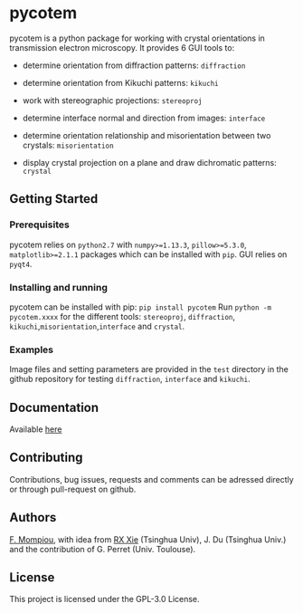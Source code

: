 # pycotem

pycotem is a python package for working with crystal orientations in transmission electron microscopy. It provides 6 GUI tools to:

- determine orientation from diffraction patterns: ```diffraction```

- determine orientation from Kikuchi patterns: ```kikuchi```

- work with stereographic projections: ```stereoproj```

- determine interface normal and direction from images: ```interface```

- determine orientation relationship and misorientation between two crystals: ```misorientation```

- display crystal projection on a plane and draw dichromatic patterns: ```crystal```

## Getting Started

### Prerequisites

pycotem relies on ```python2.7``` with ```numpy>=1.13.3```, ```pillow>=5.3.0```, ```matplotlib>=2.1.1``` packages which can be installed with ```pip```. GUI relies on ```pyqt4```.

### Installing and running

pycotem can be installed with pip: ```pip install pycotem```
Run ```python -m pycotem.xxxx``` for the different tools: ```stereoproj```, ```diffraction```, ```kikuchi```,```misorientation```,```interface``` and ```crystal```.

### Examples

Image files and setting parameters are provided in the ```test``` directory in the github repository for testing ```diffraction```, ```interface``` and ```kikuchi```.

## Documentation

Available [here](https://mompiou.github.io/pycotem)


## Contributing

Contributions, bug issues, requests and comments can be adressed directly or through pull-request on github.

## Authors

[F. Mompiou](https://github.com/mompiou), with idea from  [RX Xie](https://github.com/XIEruixun) (Tsinghua Univ), J. Du (Tsinghua Univ.) and the contribution of G. Perret (Univ. Toulouse).


## License

This project is licensed under the GPL-3.0 License.





